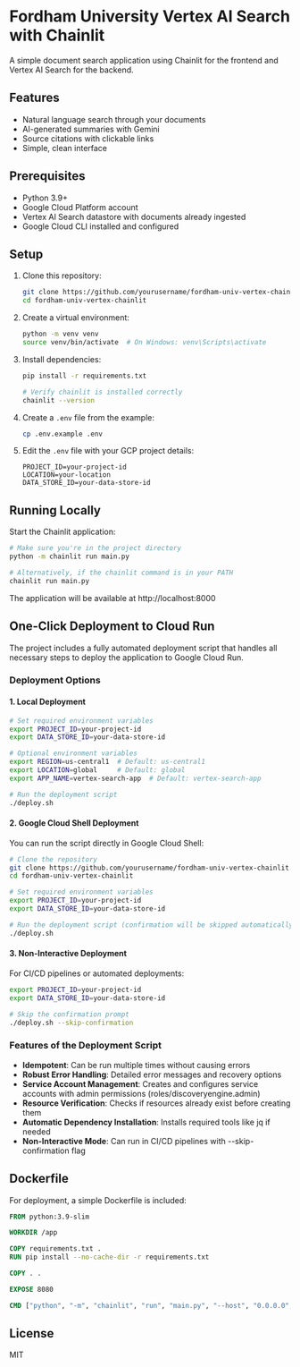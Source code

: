 # Fordham University Vertex AI Search with Chainlit

A simple document search application using Chainlit for the frontend and Vertex AI Search for the backend.

## Features

- Natural language search through your documents
- AI-generated summaries with Gemini
- Source citations with clickable links
- Simple, clean interface

## Prerequisites

- Python 3.9+
- Google Cloud Platform account
- Vertex AI Search datastore with documents already ingested
- Google Cloud CLI installed and configured

## Setup

1. Clone this repository:
   ```bash
   git clone https://github.com/yourusername/fordham-univ-vertex-chainlit.git
   cd fordham-univ-vertex-chainlit
   ```

2. Create a virtual environment:
   ```bash
   python -m venv venv
   source venv/bin/activate  # On Windows: venv\Scripts\activate
   ```

3. Install dependencies:
   ```bash
   pip install -r requirements.txt
   
   # Verify chainlit is installed correctly
   chainlit --version
   ```

4. Create a `.env` file from the example:
   ```bash
   cp .env.example .env
   ```

5. Edit the `.env` file with your GCP project details:
   ```
   PROJECT_ID=your-project-id
   LOCATION=your-location
   DATA_STORE_ID=your-data-store-id
   ```

## Running Locally

Start the Chainlit application:

```bash
# Make sure you're in the project directory
python -m chainlit run main.py

# Alternatively, if the chainlit command is in your PATH
chainlit run main.py
```

The application will be available at http://localhost:8000

## One-Click Deployment to Cloud Run

The project includes a fully automated deployment script that handles all necessary steps to deploy the application to Google Cloud Run.

### Deployment Options

#### 1. Local Deployment

```bash
# Set required environment variables
export PROJECT_ID=your-project-id
export DATA_STORE_ID=your-data-store-id

# Optional environment variables
export REGION=us-central1  # Default: us-central1
export LOCATION=global     # Default: global
export APP_NAME=vertex-search-app  # Default: vertex-search-app

# Run the deployment script
./deploy.sh
```

#### 2. Google Cloud Shell Deployment

You can run the script directly in Google Cloud Shell:

```bash
# Clone the repository
git clone https://github.com/yourusername/fordham-univ-vertex-chainlit.git
cd fordham-univ-vertex-chainlit

# Set required environment variables
export PROJECT_ID=your-project-id
export DATA_STORE_ID=your-data-store-id

# Run the deployment script (confirmation will be skipped automatically in Cloud Shell)
./deploy.sh
```

#### 3. Non-Interactive Deployment

For CI/CD pipelines or automated deployments:

```bash
export PROJECT_ID=your-project-id
export DATA_STORE_ID=your-data-store-id

# Skip the confirmation prompt
./deploy.sh --skip-confirmation
```

### Features of the Deployment Script

- **Idempotent**: Can be run multiple times without causing errors
- **Robust Error Handling**: Detailed error messages and recovery options
- **Service Account Management**: Creates and configures service accounts with admin permissions (roles/discoveryengine.admin)
- **Resource Verification**: Checks if resources already exist before creating them
- **Automatic Dependency Installation**: Installs required tools like jq if needed
- **Non-Interactive Mode**: Can run in CI/CD pipelines with --skip-confirmation flag

## Dockerfile

For deployment, a simple Dockerfile is included:

```dockerfile
FROM python:3.9-slim

WORKDIR /app

COPY requirements.txt .
RUN pip install --no-cache-dir -r requirements.txt

COPY . .

EXPOSE 8080

CMD ["python", "-m", "chainlit", "run", "main.py", "--host", "0.0.0.0", "--port", "8080"]
```

## License

MIT
